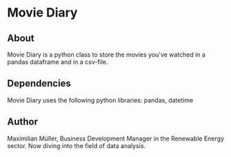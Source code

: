 # Movie Diary


## About

Movie Diary is a python class to store the movies you've watched in a pandas dataframe and in a csv-file. 


## Dependencies

Movie Diary uses the following python libraries: pandas, datetime


## Author

Maximilian Müller, Business Development Manager in the Renewable Energy sector. Now diving into the field of data analysis.


